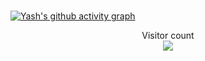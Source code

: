 
<h1 align="center"></h1>

[![Yash's github activity graph](https://github-readme-activity-graph.vercel.app/graph?username=yashsoni2003&theme=react-dark)](https://github.com/t3mpt-huh/github-readme-activity-graph)

<p align="center">
  Visitor count<br>
  <img src="https://profile-counter.glitch.me/t3mpt-huh/count.svg" />
</p>




</p>
